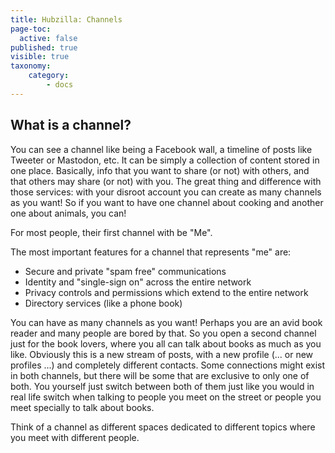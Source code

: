 ```yaml
---
title: Hubzilla: Channels
page-toc:
  active: false
published: true
visible: true
taxonomy:
    category:
        - docs
---
```


## What is a channel?
You can see a channel like being a Facebook wall, a timeline of posts like Tweeter or Mastodon, etc. It can be simply a collection of content stored in one place. Basically, info that you want to share (or not) with others, and that others may share (or not) with you. The great thing and difference with those services: with your disroot account you can create as many channels as you want! So if you want to have one channel about cooking and another one about animals, you can!

For most people, their first channel with be "Me".

The most important features for a channel that represents "me" are:
* Secure and private "spam free" communications
* Identity and "single-sign on" across the entire network
* Privacy controls and permissions which extend to the entire network
* Directory services (like a phone book)

You can have as many channels as you want! Perhaps you are an avid book reader and many people are bored by that. So  you open a second channel just for the book lovers, where you all can talk about books as much as you like. Obviously this is a new stream of posts, with a new profile (... or new profiles ...) and completely different contacts. Some connections might exist in both channels, but there will be some that are exclusive to only one of both. You yourself just switch between both of them just like you would in real life switch when talking to people you meet on the street or people you meet specially to talk about books.

Think of a channel as different spaces dedicated to different topics where you meet with different people.
